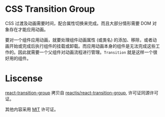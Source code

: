 # CSS Transition Group

CSS 过渡及动画需要时间，配合属性切换来完成。而且大部分情形需要 DOM 对象存在才能应用动画。

要对一个组件应用动画，就要处理组件动画属性 (或类名) 的添加、移除，或者动画开始或完成后执行组件的挂载或卸载。而应用动画本身的组件是无法完成这些工作的。因此就需要一个父组件对动画流程进行管理。`Transition` 就是这样一个很好用的组件。

# Liscense

[react-transition-group](/react-transition-group) 拷贝自 [reactjs/react-transition-group](https://github.com/reactjs/react-transition-group), 许可证同源许可证。

其他内容采用 [MIT](/LICENSE) 许可证。
